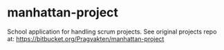 manhattan-project
=================

School application for handling scrum projects.
See original projects repo at: https://bitbucket.org/Pragvakten/manhattan-project
